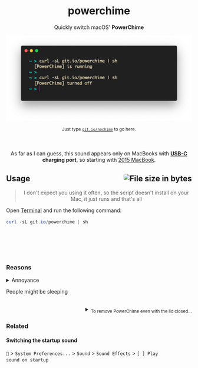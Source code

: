 <h1 align="center">
	powerchime
</h1>
<p align="center">
  Quickly switch macOS' <b>PowerChime</b>
</p>

![Preview](preview.png)

<p align="center">
	<sup>Just type <a href="//git.io/nochime"><code>git.io/nochime</code></a> to go here.</sup>
</p>

<br>

<p align="center">
	As far as I can guess, this sound appears only on MacBooks with <b><a href="//wikipedia.org/wiki/USB-C">USB-C</a> charging port</b>, so starting with <a href="//wikipedia.org/wiki/MacBook_(2015–2019)">2015 MacBook</a>.
<p>

<h2>
	Usage
	<img align="right" alt="File size in bytes" src="https://img.shields.io/github/size/artginzburg/powerchime/powerchime.sh">
</h2>

<blockquote align="center">
	<p align="center">
		I don't expect you using it often, so the script doesn't install on your Mac, it just runs and that's all
	</p>
</blockquote>

Open [Terminal](//wikipedia.org/wiki/Terminal_(macOS)) and run the following command:

```powershell
curl -sL git.io/powerchime | sh
```

<br><br><br><br>

### Reasons
<details>
  <summary>Annoyance</summary>
  <br>
  The sound of the charging cable being connected is unnecessary and might even be annoying, because you already see battery status right in the Menu Bar.
  
  <br><br>
  > The weird thing is that macOS lets you easily switch, for example, [the startup sound](#switching-the-startup-sound), but not PowerChime.
</details>

People might be sleeping

<br>

<details align="right">
  <summary><sub>To remove PowerChime even with the lid closed...</sub></summary>
<blockquote>
  <br>
  <ol>
    <li>Disable <a href="//wikipedia.org/wiki/System_Integrity_Protection">SIP</a></li>
    <li>Remove the `/System/Library/CoreServices/PowerChime.app/Contents/Resources/connect_power.aif` file</li>
  </ol>
  <p>This may or may not work. Better Google it.</p>
</blockquote>
</details>

### Related

#### Switching the startup sound

<code></code> > <code>System Preferences...</code> > <code>Sound</code> > <code>Sound Effects</code> > <code>[ ] Play sound on startup</code>
